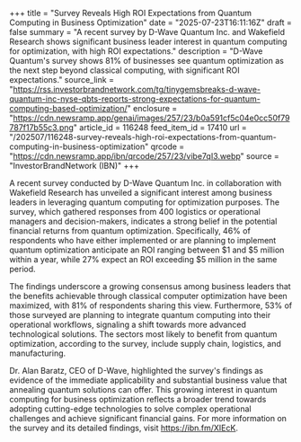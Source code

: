 +++
title = "Survey Reveals High ROI Expectations from Quantum Computing in Business Optimization"
date = "2025-07-23T16:11:16Z"
draft = false
summary = "A recent survey by D-Wave Quantum Inc. and Wakefield Research shows significant business leader interest in quantum computing for optimization, with high ROI expectations."
description = "D-Wave Quantum's survey shows 81% of businesses see quantum optimization as the next step beyond classical computing, with significant ROI expectations."
source_link = "https://rss.investorbrandnetwork.com/tg/tinygemsbreaks-d-wave-quantum-inc-nyse-qbts-reports-strong-expectations-for-quantum-computing-based-optimization/"
enclosure = "https://cdn.newsramp.app/genai/images/257/23/b0a591cf5c04e0cc50f79787f17b55c3.png"
article_id = 116248
feed_item_id = 17410
url = "/202507/116248-survey-reveals-high-roi-expectations-from-quantum-computing-in-business-optimization"
qrcode = "https://cdn.newsramp.app/ibn/qrcode/257/23/vibe7qI3.webp"
source = "InvestorBrandNetwork (IBN)"
+++

<p>A recent survey conducted by D-Wave Quantum Inc. in collaboration with Wakefield Research has unveiled a significant interest among business leaders in leveraging quantum computing for optimization purposes. The survey, which gathered responses from 400 logistics or operational managers and decision-makers, indicates a strong belief in the potential financial returns from quantum optimization. Specifically, 46% of respondents who have either implemented or are planning to implement quantum optimization anticipate an ROI ranging between $1 and $5 million within a year, while 27% expect an ROI exceeding $5 million in the same period.</p><p>The findings underscore a growing consensus among business leaders that the benefits achievable through classical computer optimization have been maximized, with 81% of respondents sharing this view. Furthermore, 53% of those surveyed are planning to integrate quantum computing into their operational workflows, signaling a shift towards more advanced technological solutions. The sectors most likely to benefit from quantum optimization, according to the survey, include supply chain, logistics, and manufacturing.</p><p>Dr. Alan Baratz, CEO of D-Wave, highlighted the survey's findings as evidence of the immediate applicability and substantial business value that annealing quantum solutions can offer. This growing interest in quantum computing for business optimization reflects a broader trend towards adopting cutting-edge technologies to solve complex operational challenges and achieve significant financial gains. For more information on the survey and its detailed findings, visit <a href='https://ibn.fm/XIEcK' rel='nofollow' target='_blank'>https://ibn.fm/XIEcK</a>.</p>